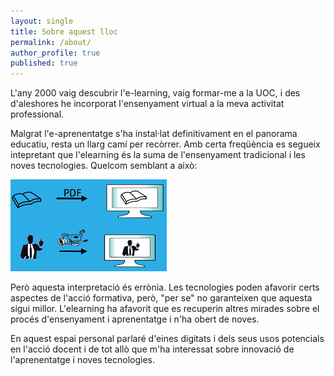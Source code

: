 ```yaml
---
layout: single
title: Sobre aquest lloc
permalink: /about/
author_profile: true
published: true
---
```


L'any 2000 vaig descubrir l'e-learning, vaig formar-me a la UOC, i des d'aleshores he incorporat l'ensenyament virtual a la meva activitat professional.

Malgrat l'e-aprenentatge s'ha instal·lat definitivament en el panorama educatiu, resta un llarg camí per recòrrer. Amb certa freqüència es segueix intepretant que l'elearning és la suma de l'ensenyament tradicional i les noves tecnologies. Quelcom semblant a això: 

![Bad Use of Learning](/assets/images/BadUseLearning-small.png)

Però aquesta interpretació és errònia. Les tecnologies poden afavorir certs aspectes de l'acció formativa, però, "per se" no garanteixen que aquesta sigui millor. L'elearning ha afavorit que es recuperin altres mirades sobre el procés d'ensenyament i aprenentatge i n'ha obert de noves. 

En aquest espai personal parlaré d'eines digitats i dels seus usos potencials en l'acció docent i de tot allò que m'ha interessat sobre innovació de l'aprenentatge i noves tecnologies.

